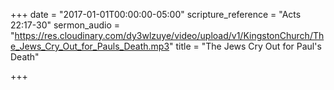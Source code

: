 +++
date = "2017-01-01T00:00:00-05:00"
scripture_reference = "Acts 22:17-30"
sermon_audio = "https://res.cloudinary.com/dy3wlzuye/video/upload/v1/KingstonChurch/The_Jews_Cry_Out_for_Pauls_Death.mp3"
title = "The Jews Cry Out for Paul's Death"

+++
